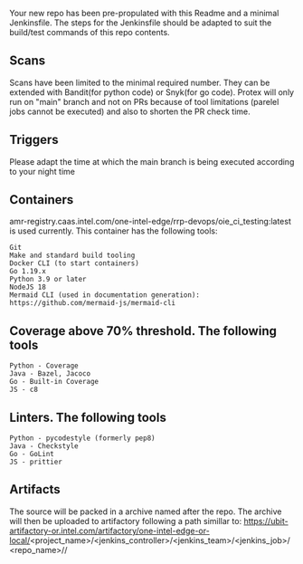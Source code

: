 Your new repo has been pre-propulated with this Readme and a minimal Jenkinsfile. The steps for the Jenkinsfile should be adapted to suit the build/test commands of this repo contents.

## Scans
Scans have been limited to the minimal required number. They can be extended with Bandit(for python code) or Snyk(for go code). Protex will only run on "main" branch and not on PRs because of tool limitations (parelel jobs cannot be executed) and also to shorten the PR check time. 

## Triggers
Please adapt the time at which the main branch is being executed according to your night time

## Containers
amr-registry.caas.intel.com/one-intel-edge/rrp-devops/oie_ci_testing:latest is used currently. This container has the following tools: 
```
Git 
Make and standard build tooling 
Docker CLI (to start containers) 
Go 1.19.x 
Python 3.9 or later 
NodeJS 18 
Mermaid CLI (used in documentation generation): https://github.com/mermaid-js/mermaid-cli 
```

## Coverage above 70% threshold. The following tools 
```
Python - Coverage
Java - Bazel, Jacoco
Go - Built-in Coverage
JS - c8
```

## Linters. The following tools 
```
Python - pycodestyle (formerly pep8)
Java - Checkstyle
Go - GoLint
JS - prittier
```

## Artifacts
The source will be packed in a archive named after the repo. The archive will then be uploaded to artifactory following a path simillar to:
https://ubit-artifactory-or.intel.com/artifactory/one-intel-edge-or-local/<project_name>/<jenkins_controller>/<jenkins_team>/<jenkins_job>/<repo_name>/<branch>/

